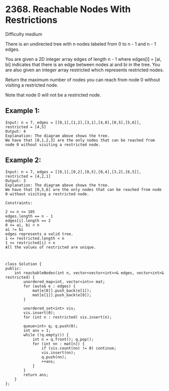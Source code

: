 # 2368. Reachable Nodes With Restrictions
Difficulty medium

There is an undirected tree with n nodes labeled from 0 to n - 1 and n - 1 edges.

You are given a 2D integer array edges of length n - 1 where edges[i] = [ai, bi] indicates that there is an edge between nodes ai and bi in the tree. You are also given an integer array restricted which represents restricted nodes.

Return the maximum number of nodes you can reach from node 0 without visiting a restricted node.

Note that node 0 will not be a restricted node.


## Example 1:
```
Input: n = 7, edges = [[0,1],[1,2],[3,1],[4,0],[0,5],[5,6]], restricted = [4,5]
Output: 4
Explanation: The diagram above shows the tree.
We have that [0,1,2,3] are the only nodes that can be reached from node 0 without visiting a restricted node.
```


## Example 2:
```
Input: n = 7, edges = [[0,1],[0,2],[0,5],[0,4],[3,2],[6,5]], restricted = [4,2,1]
Output: 3
Explanation: The diagram above shows the tree.
We have that [0,5,6] are the only nodes that can be reached from node 0 without visiting a restricted node.
```


```
Constraints:

2 <= n <= 105
edges.length == n - 1
edges[i].length == 2
0 <= ai, bi < n
ai != bi
edges represents a valid tree.
1 <= restricted.length < n
1 <= restricted[i] < n
All the values of restricted are unique.
```


#
```
class Solution {
public:
    int reachableNodes(int n, vector<vector<int>>& edges, vector<int>& restricted) {
        unordered_map<int, vector<int>> mat;
        for (auto& e : edges) {
            mat[e[0]].push_back(e[1]);
            mat[e[1]].push_back(e[0]);
        }

        unordered_set<int> vis;
        vis.insert(0);
        for (int n : restricted) vis.insert(n);

        queue<int> q; q.push(0);
        int ans = 1;
        while (!q.empty()) {
            int n = q.front(); q.pop();
            for (int nn : mat[n]) {
                if (vis.count(nn) != 0) continue;
                vis.insert(nn);
                q.push(nn);
                ++ans;
            }
        }
        return ans;
    }
};
```
